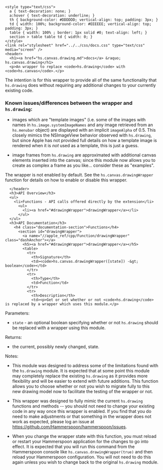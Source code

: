     <style type="text/css">
      a { text-decoration: none; }
      a:hover { text-decoration: underline; }
      th { background-color: #DDDDDD; vertical-align: top; padding: 3px; }
      td { width: 100%; background-color: #EEEEEE; vertical-align: top; padding: 3px; }
      table { width: 100% ; border: 1px solid #0; text-align: left; }
      section > table table td { width: 0; }
    </style>
    <link rel="stylesheet" href="../../css/docs.css" type="text/css" media="screen" />
    <header>
      <h1><a href="hs.canvas.drawing.md">docs</a> &raquo; hs.canvas.drawing</h1>
      <p>An wrapper to replace <code>hs.drawing</code> with <code>hs.canvas</code>.</p>
<p>The intention is for this wrapper to provide all of the same functionality that <code>hs.drawing</code> does without requiring any additional changes to your currently existing code.</p>
<h3>Known issues/differences between the wrapper and <code>hs.drawing</code>:</h3>
<ul>
<li><p>images which are "template images" (i.e. some of the images with names in <code>hs.image.systemImageNames</code> and any image retrieved from an <code>hs.menubar</code> object) are displayed with an implicit <code>imageAlpha</code> of 0.5.  This closely mimics the NSImageView behavior observed with <code>hs.drawing</code>, but since Apple has not provided full details on how a template image is rendered when it is <em>not</em> used as a template, this is just a guess.</p>
</li>
<li><p>image frames from <code>hs.drawing</code> are approximated with additional canvas elements inserted into the canvas; since this module now allows you to create as complex a frame as you like... consider these as "examples".</p>
</li>
</ul>
<p>The wrapper is not enabled by default.  See the <code>hs.canvas.drawingWrapper</code> function for details on how to enable or disable this wrapper.</p>

      </header>
      <h3>API Overview</h3>
      <ul>
        <li>Functions - API calls offered directly by the extension</li>
          <ul>
            <li><a href="#drawingWrapper">drawingWrapper</a></li>
          </ul>
      </ul>
      <h3>API Documentation</h3>
        <h4 class="documentation-section">Functions</h4>
          <section id="drawingWrapper">
            <a name="//apple_ref/cpp/Function/drawingWrapper" class="dashAnchor"></a>
            <h5><a href="#drawingWrapper">drawingWrapper</a></h5>
            <table>
              <tr>
                <th>Signature</th>
                <td><code>hs.canvas.drawingWrapper([state]) -&gt; boolean</code></td>
              </tr>
              <tr>
                <th>Type</th>
                <td>Function</td>
              </tr>
              <tr>
                <th>Description</th>
                <td><p>Get or set whether or not <code>hs.drawing</code> is replaced by a wrapper which uses this module.</p>
<p>Parameters:</p>
<ul>
<li><code>state</code> - an optional boolean specifying whether or not <code>hs.drawing</code> should be replaced with a wrapper using this module.</li>
</ul>
<p>Returns:</p>
<ul>
<li>the current, possibly newly changed, state.</li>
</ul>
<p>Notes:</p>
<ul>
<li>This module was designed to address some of the limitations found with the <code>hs.drawing</code> module.  It is expected that at some point this module may completely replace the existing <code>hs.drawing</code> as it provides more flexibility and will be easier to extend with future additions. This function allows you to choose whether or not you wish to migrate fully to this new drawing model now to facilitate the testing of the wrapper or not.</li>
<li><p>This wrapper was designed to fully mimic the current <code>hs.drawing</code> functions and methods -- you should not need to change your existing code in any way once this wrapper is enabled.  If you find that you do need to make adjustments or that something in the wrapper does not work as expected, please log an issue at <a href="https://github.com/Hammerspoon/hammerspoon/issues">https://github.com/Hammerspoon/hammerspoon/issues</a>.</p>
</li>
<li><p>When you change the wrapper state with this function, you must reload or restart your Hammerspoon application for the changes to go into effect.  It is expected that you will run this command from the Hammerspoon console like <code>hs.canvas.drawingWrapper(true)</code> and then reload your Hammerspoon configuration.  You will not need to do this again unless you wish to change back to the original <code>hs.drawing</code> module.</p>
</li>
</ul>
</td>
              </tr>
            </table>
          </section>
